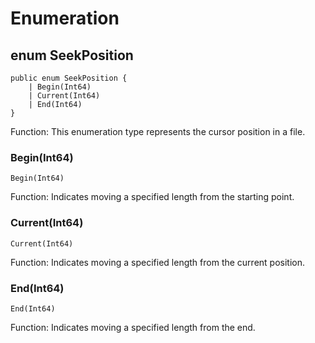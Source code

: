 # Enumeration

## enum SeekPosition

```cangjie
public enum SeekPosition {
    | Begin(Int64)
    | Current(Int64)
    | End(Int64)
}
```

Function: This enumeration type represents the cursor position in a file.

### Begin(Int64)

```cangjie
Begin(Int64)
```

Function: Indicates moving a specified length from the starting point.

### Current(Int64)

```cangjie
Current(Int64)
```

Function: Indicates moving a specified length from the current position.

### End(Int64)

```cangjie
End(Int64)
```

Function: Indicates moving a specified length from the end.